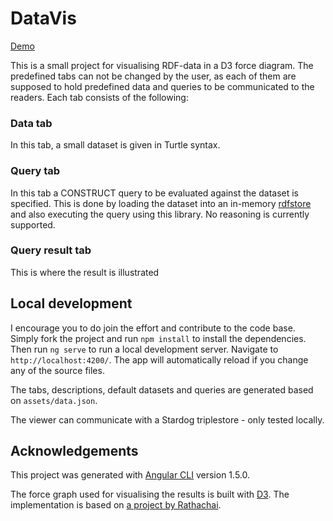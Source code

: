# DataVis

[Demo](https://madsholten.github.io/sparql-visualizer/)

This is a small project for visualising RDF-data in a D3 force diagram. The predefined tabs can not be changed by the user, as each of them are supposed to hold predefined data and queries to be communicated to the readers. Each tab consists of the following:

### Data tab

In this tab, a small dataset is given in Turtle syntax.

### Query tab

In this tab a CONSTRUCT query to be evaluated against the dataset is specified. This is done by loading the dataset into an in-memory [rdfstore](https://www.npmjs.com/package/rdfstore) and also executing the query using this library. No reasoning is currently supported.

### Query result tab

This is where the result is illustrated

## Local development

I encourage you to do join the effort and contribute to the code base. Simply fork the project and run `npm install` to install the dependencies. Then run `ng serve` to run a local development server. Navigate to `http://localhost:4200/`. The app will automatically reload if you change any of the source files.

The tabs, descriptions, default datasets and queries are generated based on `assets/data.json`.

The viewer can communicate with a Stardog triplestore - only tested locally.

## Acknowledgements

This project was generated with [Angular CLI](https://github.com/angular/angular-cli) version 1.5.0.

The force graph used for visualising the results is built with [D3](https://d3js.org/). The implementation is based on [a project by Rathachai](https://github.com/Rathachai/d3rdf).
